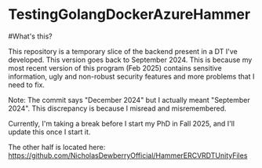 # TestingGolangDockerAzureHammer

#What's this? 

This repository is a temporary slice of the backend present in a DT  I've developed. This version goes back to September 2024. This is because my most recent version of this program (Feb 2025) contains sensitive information, ugly and non-robust security features and more problems that I need to fix. 

Note: The commit says "December 2024" but I actually meant "September 2024". This discrepancy is because I misread and misremembered. 

Currently, I'm taking a break before I start my PhD in Fall 2025, and I'll update this once I start it. 

The other half is located here: https://github.com/NicholasDewberryOfficial/HammerERCVRDTUnityFiles

